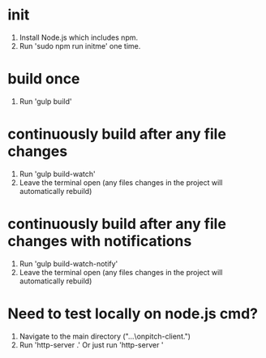 # init
1. Install Node.js which includes npm.
2. Run 'sudo npm run initme' one time.

# build once
1. Run 'gulp build'

# continuously build after any file changes
1. Run 'gulp build-watch'
2. Leave the terminal open (any files changes in the project will automatically rebuild)

# continuously build after any file changes with notifications
1. Run 'gulp build-watch-notify'
2. Leave the terminal open (any files changes in the project will automatically rebuild)

# Need to test locally on node.js cmd?
1. Navigate to the main directory ("...\onpitch-client\.")
2. Run 'http-server .'
Or just run 'http-server <path>'